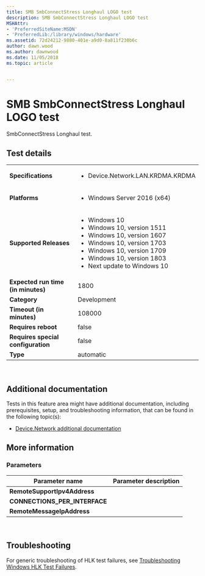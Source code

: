 ```yaml
---
title: SMB SmbConnectStress Longhaul LOGO test
description: SMB SmbConnectStress Longhaul LOGO test
MSHAttr:
- 'PreferredSiteName:MSDN'
- 'PreferredLib:/library/windows/hardware'
ms.assetid: 72d24212-9880-401e-a9d0-8a811f230b6c
author: dawn.wood
ms.author: dawnwood
ms.date: 11/05/2018
ms.topic: article


---
```


# <span id="p_hlk_test.4145ff46-a62a-42e9-941e-293af7c6d93c"></span>SMB SmbConnectStress Longhaul LOGO test


SmbConnectStress Longhaul test.

## Test details
|||
|---|---|
| **Specifications**  | <ul><li>Device.Network.LAN.KRDMA.KRDMA</li></ul> |  
| **Platforms**   | <ul><li>Windows Server 2016 (x64)</li></ul> |
| **Supported Releases** | <ul><li>Windows 10</li><li>Windows 10, version 1511</li><li>Windows 10, version 1607</li><li>Windows 10, version 1703</li><li>Windows 10, version 1709</li><li>Windows 10, version 1803</li><li>Next update to Windows 10</li></ul> |
|**Expected run time (in minutes)**| 1800 |
|**Category**| Development |
|**Timeout (in minutes)**| 108000 |
|**Requires reboot**| false |
|**Requires special configuration**| false |
|**Type**| automatic |

 

## <span id="Additional_documentation"></span><span id="additional_documentation"></span><span id="ADDITIONAL_DOCUMENTATION"></span>Additional documentation


Tests in this feature area might have additional documentation, including prerequisites, setup, and troubleshooting information, that can be found in the following topic(s):

-   [Device.Network additional documentation](device-network-additional-documentation.md)

## <span id="More_information"></span><span id="more_information"></span><span id="MORE_INFORMATION"></span>More information


### <span id="Parameters"></span><span id="parameters"></span><span id="PARAMETERS"></span>Parameters

| Parameter name                  | Parameter description |
|---------------------------------|-----------------------|
| **RemoteSupportIpv4Address**    |                       |
| **CONNECTIONS\_PER\_INTERFACE** |                       |
| **RemoteMessageIpAddress**      |                       |

 

## <span id="Troubleshooting"></span><span id="troubleshooting"></span><span id="TROUBLESHOOTING"></span>Troubleshooting


For generic troubleshooting of HLK test failures, see [Troubleshooting Windows HLK Test Failures](..\user\troubleshooting-windows-hlk-test-failures.md).

 

 







